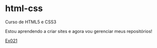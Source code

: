 # html-css
Curso de HTML5 e CSS3

Estou aprendendo a criar sites e agora vou gerenciar meus repositórios!

<a href="https://gdinizaraujo.github.io/html-css/exercicios/ex021/caixa01.html">Ex021</a>